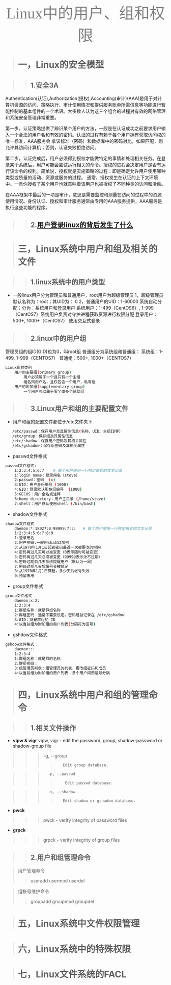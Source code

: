 <center><font size=214 face=黑体 color=grey> Linux中的用户、组和权限</font></center>

> # 一，Linux的安全模型


> > ## 1.安全3A
  
Authentication(认证),Authorization(授权),Accounting(审计)(AAA)是用于对计算机资源的访问、策略执行、审计使用情况和提供服务账单所需信息等功能进行智能控制的基本组件的一个术语。大多数人认为这三个组合的过程对有效的网络管理和系统安全管理非常重要。

第一步，认证策略提供了辨识某个用户的方法，一般是在认证成功之前要求用户输入一个合法的用户名和有效的密码。认证的过程有赖于每个用户拥有获取访问权的唯一标准，AAA服务会
拿该标准（密码）和数据库中的密码对比，如果匹配，则允许其访问计算机；否则，认证失败拒绝访问。

第二步，认证完成后，用户必须得到授权才能做特定的事情和处理相关任务。在登录某个系统后，用户可能会尝试运行相关的命令。授权的进程会决定用户是否有运行该命令的权利。简单说，授权就是实施策略的过程：即是确定允许用户使用哪种类型或质量的活动、资源或服务的过程。
通常，授权发生在认证的上下文环境中。一旦你授权了某个用户也就意味着该用户也被授权了不同种类的访问和活动。

在AAA框架中最后的一项是审计，意思是需要监控和测量在访问的过程中的资源使用情况。身份认证、授权和审计服务通常由专用的AAA服务提供，AAA服务是执行这些功能的程序。

> >## 2.[用户登录linux的背后发生了什么]()

> # 三，Linux系统中用户和组及相关的文件

>> ## 1.linux系统中的用户类型
- 一般linux用户分为管理员和普通用户，root用户为超级管理员
1，超级管理员默认名称为：root；其UID为： 0
2，普通用户的UID：1-60000 系统自动分配；分为：系统用户和登录用户 
 系统用户：1-499（CentOS6）, 1-999 （CentOS7）系统用户负责对守护进程获取资源进行权限分配 
 登录用户：500+, 1000+（CentOS7） 
 使用交互式登录 

>> ## 2.linux中的用户组
管理员组的组ID(GID)也为0，叫root组
普通组分为系统组和普通组： 
       系统组：1-499, 1-999（CENTOS7） 
       普通组：500+, 1000+（CENTOS7） 
```bash
Linux组的类别 
    用户的主要组(primary group) 
        用户必须属于一个且只有一个主组 
        组名同用户名，且仅包含一个用户，私有组 
    用户的附加组(supplementary group) 
        一个用户可以属于零个或多个辅助组 
```
>> ## 3.Linux用户和组的主要配置文件
- 用户和组的配置文件都位于/etc文件夹下
 ```bash
    /etc/passwd：保存用户及其属性信息(名称、UID、主组ID等） 
    /etc/group：保存组及其属性信息 
    /etc/shadow：保存用户密码及其相关属性 
    /etc/gshadow：保存组密码及其相关属性 
```

- passwd文件格式
```bash
passwd文件格式:
    1:2:3:4:5:6:7    # 每个用户使用一行特定格式的文本记录
    1:login name：登录用名（steve） 
    2:passwd：密码  (x) 
    3:UID：用户身份编号 (1000) 
    4:GID：登录默认所在组编号  (1000) 
    5:GECOS：用户全名或注释 
    6:home directory：用户主目录 (/home/steve) 
    7:shell：用户默认使用shell (/bin/bash)
```

- shadow文件格式
```bash
shadow文件格式 
    daemon:*:18027:0:99999:7:::   # 每个用户使用一行特定格式的文本记录
    1:2:3:4:5:6:7:8:9
    1:登录用名 
    2:用户密码:一般用sha512加密 
    3:从1970年1月1日起到密码最近一次被更改的时间 
    4:密码再过几天可以被变更（0表示随时可被变更） 
    5:密码再过几天必须被变更（99999表示永不过期） 
    6:密码过期前几天系统提醒用户（默认为一周） 
    7:密码过期几天后帐号会被锁定 
    8:从1970年1月1日算起，多少天后帐号失效 
    9:预留未用
```
- group文件格式
```bash
group文件格式
    daemon:x:2:
    1:2:3:4
    1:群组名称：就是群组名称 
    2:群组密码：通常不需要设定，密码是被记录在 /etc/gshadow  
    3:GID：就是群组的 ID  
    4:以当前组为附加组的用户列表(分隔符为逗号) 
```

- gshdow文件格式 
```bash
gshdow文件格式  
    daemon:::
    1:2:3:4
    1:群组名称：就是群的名称 
    2:群组密码： 
    3:组管理员列表：组管理员的列表，更改组密码和成员 
    4:以当前组为附加组的用户列表：多个用户间用逗号分隔 
```

> # 四，Linux系统中用户和组的管理命令 

>> ## 1.相关文件操作 
- **vipw & vigr**
vipw, vigr - edit the password, group, shadow-password or shadow-group file

>>>  -g, --group
>>>>        Edit group database.

>>>       -p, --passwd
>>>>         Edit passwd database.


>>>       -s, --shadow
>>>>        Edit shadow or gshadow database.

- **pwck**
>>>pwck - verify integrity of password files
- **grpck** 
>>>grpck - verify integrity of group files

>> ## 2.用户和组管理命令 

> 用户管理命令 
>>useradd 
>>usermod 
>>userdel 

> 组帐号维护命令 
>>groupadd 
>>groupmod 
>>groupdel 




> # 五，Linux系统中文件权限管理 


> # 六，Linux系统中的特殊权限



> # 七，Linux文件系统的FACL

